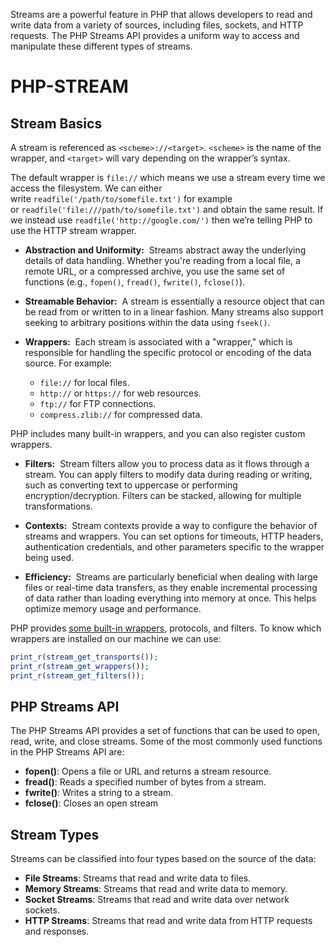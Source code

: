 Streams are a powerful feature in PHP that allows developers to read and write data from a variety of sources, including files, sockets, and HTTP requests. The PHP Streams API provides a uniform way to access and manipulate these different types of streams.


# PHP-STREAM

## Stream Basics

A stream is referenced as `<scheme>://<target>`. `<scheme>` is the name of the wrapper, and `<target>` will vary depending on the wrapper’s syntax.

The default wrapper is `file://` which means we use a stream every time we access the filesystem. We can either write `readfile('/path/to/somefile.txt')` for example or `readfile('file:///path/to/somefile.txt')` and obtain the same result. If we instead use `readfile('http://google.com/')` then we’re telling PHP to use the HTTP stream wrapper.

- **Abstraction and Uniformity:**  Streams abstract away the underlying details of data handling. Whether you're reading from a local file, a remote URL, or a compressed archive, you use the same set of functions (e.g., `fopen()`, `fread()`, `fwrite()`, `fclose()`).
    
- **Streamable Behavior:**  A stream is essentially a resource object that can be read from or written to in a linear fashion. Many streams also support seeking to arbitrary positions within the data using `fseek()`.
    
- **Wrappers:**  Each stream is associated with a "wrapper," which is responsible for handling the specific protocol or encoding of the data source. For example:
    - `file://` for local files.
    - `http://` or `https://` for web resources.
    - `ftp://` for FTP connections.
    - `compress.zlib://` for compressed data.
    

PHP includes many built-in wrappers, and you can also register custom wrappers.

- **Filters:**  Stream filters allow you to process data as it flows through a stream. You can apply filters to modify data during reading or writing, such as converting text to uppercase or performing encryption/decryption. Filters can be stacked, allowing for multiple transformations.
    
- **Contexts:**  Stream contexts provide a way to configure the behavior of streams and wrappers. You can set options for timeouts, HTTP headers, authentication credentials, and other parameters specific to the wrapper being used.
    
- **Efficiency:**  Streams are particularly beneficial when dealing with large files or real-time data transfers, as they enable incremental processing of data rather than loading everything into memory at once. This helps optimize memory usage and performance.

PHP provides [some built-in wrappers](https://www.php.net/manual/en/wrappers.php), protocols, and filters. To know which wrappers are installed on our machine we can use:

```php
print_r(stream_get_transports());
print_r(stream_get_wrappers());
print_r(stream_get_filters());
```

## PHP Streams API

The PHP Streams API provides a set of functions that can be used to open, read, write, and close streams. Some of the most commonly used functions in the PHP Streams API are:

- **fopen()**: Opens a file or URL and returns a stream resource.
- **fread()**: Reads a specified number of bytes from a stream.
- **fwrite()**: Writes a string to a stream.
- **fclose()**: Closes an open stream

## Stream Types

Streams can be classified into four types based on the source of the data:

- **File Streams**: Streams that read and write data to files.
- **Memory Streams**: Streams that read and write data to memory.
- **Socket Streams**: Streams that read and write data over network sockets.
- **HTTP Streams**: Streams that read and write data from HTTP requests and responses.
